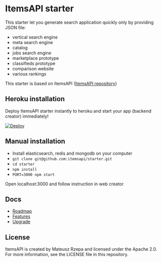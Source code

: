 # ItemsAPI starter

This starter let you generate search application quickly only by providing JSON file:

- vertical search engine
- meta search engine
- catalog
- jobs search engine
- marketplace prototype
- classifieds prototype
- comparison website
- various rankings

This starter is based on ItemsAPI (<a target="_blank" href="https://github.com/itemsapi/itemsapi">ItemsAPI repository</a>)


## Heroku installation

Deploy ItemsAPI starter instantly to heroku and start your app (backend creator) immediately!

<a target="_blank" href="https://heroku.com/deploy?template=https://github.com/itemsapi/starter"><img src="https://camo.githubusercontent.com/c0824806f5221ebb7d25e559568582dd39dd1170/68747470733a2f2f7777772e6865726f6b7563646e2e636f6d2f6465706c6f792f627574746f6e2e706e67" alt="Deploy" data-canonical-src="https://www.herokucdn.com/deploy/button.png"></a>


## Manual installation

- Install elasticsearch, redis and mongodb on your computer
- `git clone git@github.com:itemsapi/starter.git`
- `cd starter`
- `npm install`
- `PORT=3000 npm start`

Open localhost:3000 and follow instruction in web creator

## Docs

- <a href="https://github.com/itemsapi/starter/blob/master/docs/ROADMAP.md">Roadmap</a>
- <a href="https://github.com/itemsapi/starter/blob/master/docs/FEATURES.md">Features</a>
- <a href="https://github.com/itemsapi/starter/blob/master/docs/UPGRADE.md">Upgrade</a>

## License
ItemsAPI is created by Mateusz Rzepa and licensed under the Apache 2.0. For more information, see the LICENSE file in this repository.
